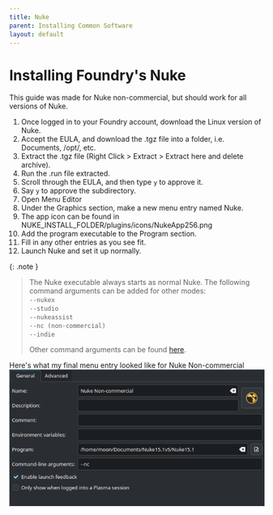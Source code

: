 ```yaml
---
title: Nuke
parent: Installing Common Software
layout: default
---
```

# Installing Foundry's Nuke

This guide was made for Nuke non-commercial, but should work for all versions of Nuke.

1. Once logged in to your Foundry account, download the Linux version of Nuke.
1. Accept the EULA, and download the .tgz file into a folder, i.e. Documents, /opt/, etc.
1. Extract the .tgz file (Right Click > Extract > Extract here and delete archive).
1. Run the .run file extracted.
1. Scroll through the EULA, and then type `y` to approve it.
1. Say `y` to approve the subdirectory.
1. Open Menu Editor
1. Under the Graphics section, make a new menu entry named Nuke.
1. The app icon can be found in NUKE_INSTALL_FOLDER/plugins/icons/NukeApp256.png
1. Add the program executable to the Program section.
1. Fill in any other entries as you see fit.
1. Launch Nuke and set it up normally.

{: .note }
> The Nuke executable always starts as normal Nuke. The following command arguments can be added for other modes:\
> `--nukex`\
> `--studio`\
> `--nukeassist`\
> `--nc (non-commercial)`\
> `--indie`
> 
> Other command arguments can be found [here](https://learn.foundry.com/nuke/content/getting_started/installation/launching_nuke_linux.html).

Here's what my final menu entry looked like for Nuke Non-commercial
![Screenshot of menu entry for Nuke Non-commercial](nuke_desktop_prep.png)

